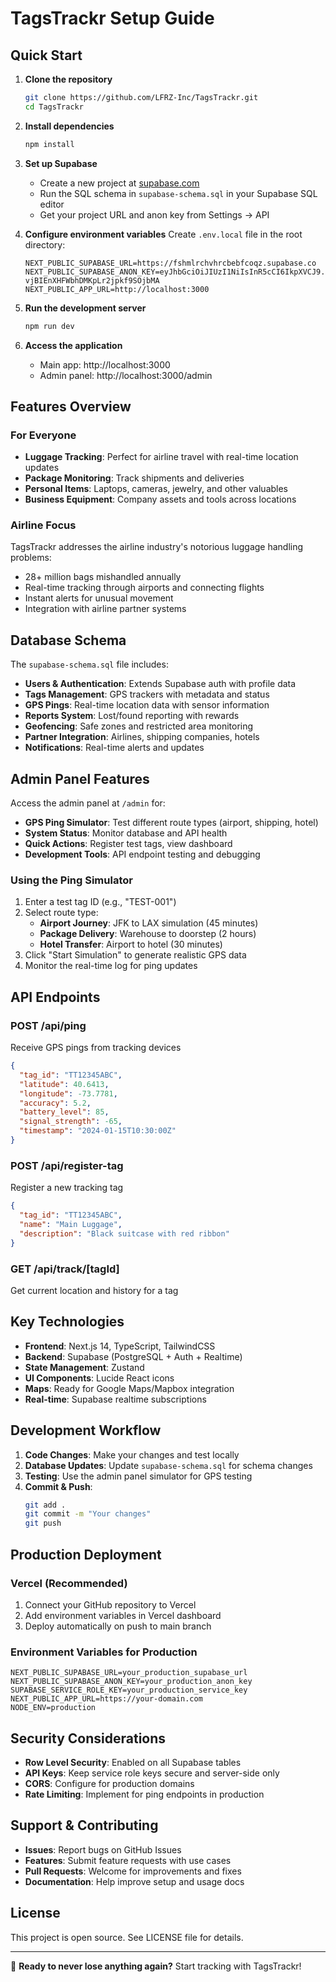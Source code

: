 # TagsTrackr Setup Guide

## Quick Start

1. **Clone the repository**
   ```bash
   git clone https://github.com/LFRZ-Inc/TagsTrackr.git
   cd TagsTrackr
   ```

2. **Install dependencies**
   ```bash
   npm install
   ```

3. **Set up Supabase**
   - Create a new project at [supabase.com](https://supabase.com)
   - Run the SQL schema in `supabase-schema.sql` in your Supabase SQL editor
   - Get your project URL and anon key from Settings → API

4. **Configure environment variables**
   Create `.env.local` file in the root directory:
   ```env
   NEXT_PUBLIC_SUPABASE_URL=https://fshmlrchvhrcbebfcoqz.supabase.co
   NEXT_PUBLIC_SUPABASE_ANON_KEY=eyJhbGciOiJIUzI1NiIsInR5cCI6IkpXVCJ9.eyJpc3MiOiJzdXBhYmFzZSIsInJlZiI6ImZzaG1scmNodmhyY2JlYmZjb3F6Iiwicm9sZSI6ImFub24iLCJpYXQiOjE3NTAyMDk0NzgsImV4cCI6MjA2NTc4NTQ3OH0.ZrTHjQrPzG5A-vjBIEnXHFWbhDMKpLr2jpkf9SOjbMA
   NEXT_PUBLIC_APP_URL=http://localhost:3000
   ```

5. **Run the development server**
   ```bash
   npm run dev
   ```

6. **Access the application**
   - Main app: http://localhost:3000
   - Admin panel: http://localhost:3000/admin

## Features Overview

### For Everyone
- **Luggage Tracking**: Perfect for airline travel with real-time location updates
- **Package Monitoring**: Track shipments and deliveries
- **Personal Items**: Laptops, cameras, jewelry, and other valuables
- **Business Equipment**: Company assets and tools across locations

### Airline Focus
TagsTrackr addresses the airline industry's notorious luggage handling problems:
- 28+ million bags mishandled annually
- Real-time tracking through airports and connecting flights
- Instant alerts for unusual movement
- Integration with airline partner systems

## Database Schema

The `supabase-schema.sql` file includes:
- **Users & Authentication**: Extends Supabase auth with profile data
- **Tags Management**: GPS trackers with metadata and status
- **GPS Pings**: Real-time location data with sensor information
- **Reports System**: Lost/found reporting with rewards
- **Geofencing**: Safe zones and restricted area monitoring
- **Partner Integration**: Airlines, shipping companies, hotels
- **Notifications**: Real-time alerts and updates

## Admin Panel Features

Access the admin panel at `/admin` for:
- **GPS Ping Simulator**: Test different route types (airport, shipping, hotel)
- **System Status**: Monitor database and API health
- **Quick Actions**: Register test tags, view dashboard
- **Development Tools**: API endpoint testing and debugging

### Using the Ping Simulator
1. Enter a test tag ID (e.g., "TEST-001")
2. Select route type:
   - **Airport Journey**: JFK to LAX simulation (45 minutes)
   - **Package Delivery**: Warehouse to doorstep (2 hours)
   - **Hotel Transfer**: Airport to hotel (30 minutes)
3. Click "Start Simulation" to generate realistic GPS data
4. Monitor the real-time log for ping updates

## API Endpoints

### POST /api/ping
Receive GPS pings from tracking devices
```json
{
  "tag_id": "TT12345ABC",
  "latitude": 40.6413,
  "longitude": -73.7781,
  "accuracy": 5.2,
  "battery_level": 85,
  "signal_strength": -65,
  "timestamp": "2024-01-15T10:30:00Z"
}
```

### POST /api/register-tag
Register a new tracking tag
```json
{
  "tag_id": "TT12345ABC",
  "name": "Main Luggage",
  "description": "Black suitcase with red ribbon"
}
```

### GET /api/track/[tagId]
Get current location and history for a tag

## Key Technologies

- **Frontend**: Next.js 14, TypeScript, TailwindCSS
- **Backend**: Supabase (PostgreSQL + Auth + Realtime)
- **State Management**: Zustand
- **UI Components**: Lucide React icons
- **Maps**: Ready for Google Maps/Mapbox integration
- **Real-time**: Supabase realtime subscriptions

## Development Workflow

1. **Code Changes**: Make your changes and test locally
2. **Database Updates**: Update `supabase-schema.sql` for schema changes
3. **Testing**: Use the admin panel simulator for GPS testing
4. **Commit & Push**: 
   ```bash
   git add .
   git commit -m "Your changes"
   git push
   ```

## Production Deployment

### Vercel (Recommended)
1. Connect your GitHub repository to Vercel
2. Add environment variables in Vercel dashboard
3. Deploy automatically on push to main branch

### Environment Variables for Production
```env
NEXT_PUBLIC_SUPABASE_URL=your_production_supabase_url
NEXT_PUBLIC_SUPABASE_ANON_KEY=your_production_anon_key
SUPABASE_SERVICE_ROLE_KEY=your_production_service_key
NEXT_PUBLIC_APP_URL=https://your-domain.com
NODE_ENV=production
```

## Security Considerations

- **Row Level Security**: Enabled on all Supabase tables
- **API Keys**: Keep service role keys secure and server-side only
- **CORS**: Configure for production domains
- **Rate Limiting**: Implement for ping endpoints in production

## Support & Contributing

- **Issues**: Report bugs on GitHub Issues
- **Features**: Submit feature requests with use cases
- **Pull Requests**: Welcome for improvements and fixes
- **Documentation**: Help improve setup and usage docs

## License

This project is open source. See LICENSE file for details.

---

🎯 **Ready to never lose anything again?** Start tracking with TagsTrackr! 